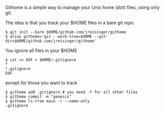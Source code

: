 Githome is a simple way to manage your Unix home (dot) files, using only git.

The idea is that you track your $HOME files in a bare git repo.

```
$ git init --bare $HOME/github.com/jreisinger/githome
$ alias githome='git --work-tree=$HOME --git-dir=$HOME/github.com/jreisinger/githome'
```

You ignore all files in your $HOME

```
$ cat << EOF > $HOME/.gitignore
*
!.gitignore
EOF
```

except for those you want to track

```
$ githome add .gitignore # you need -f for all other files
$ githome commit -m "genesis"
$ githome ls-tree main -r --name-only
.gitignore
```